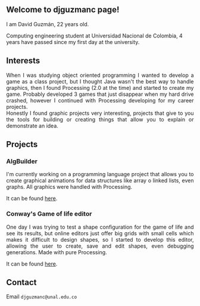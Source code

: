 ## Welcome to djguzmanc page!

I am David Guzmán, 22 years old. 

Computing engineering student at Universidad Nacional de Colombia, 4 years have passed since my first day at the university.

## Interests

<div style="text-align: justify">
When I was studying object oriented programming I wanted to develop a game as a class project, but I thought Java wasn't the best way to handle graphics, then I found Processing (2.0 at the time) and started to create my game. Probably developed 3 games that just disappear when my hard drive crashed, however I continued with Processing developing for my career projects.
</div>

<div style="text-align: justify">
Honestly I found graphic projects very interesting, projects that give to you the tools for building or creating things that allow you to explain or demonstrate an idea.
</div>

## Projects

### AlgBuilder

<div style="text-align: justify">
I'm currently working on a programming language project that allows you to create graphical animations for data structures like array o linked lists, even graphs. All graphics were handled with Processing.
</div>

It can be found [here](https://github.com/djguzmanc/AlgBuilder).

### Conway's Game of life editor

<div style="text-align: justify">
One day I was trying to test a shape configuration for the game of life and see its results, but online editors just offer big grids with small cells which makes it difficult to design shapes, so I started to develop this editor, allowing the user to create, save and edit shapes, even debugging generations. Made with pure Processing.
</div>

It can be found [here](https://github.com/djguzmanc/GameOfLife).

## Contact

Email `djguzmanc@unal.edu.co`

<!---

You can use the [editor on GitHub](https://github.com/djguzmanc/djguzmanc.github.io/edit/master/README.md) to maintain and preview the content for your website in Markdown files.



### Markdown

Markdown is a lightweight and easy-to-use syntax for styling your writing. It includes conventions for

```markdown
Syntax highlighted code block

# Header 1
## Header 2
### Header 3

- Bulleted
- List

1. Numbered
2. List

**Bold** and _Italic_ and `Code` text

[Link](url) and ![Image](src)
```

For more details see [GitHub Flavored Markdown](https://guides.github.com/features/mastering-markdown/).

### Jekyll Themes

Your Pages site will use the layout and styles from the Jekyll theme you have selected in your [repository settings](https://github.com/djguzmanc/djguzmanc.github.io/settings). The name of this theme is saved in the Jekyll `_config.yml` configuration file.

### Support or Contact

Having trouble with Pages? Check out our [documentation](https://help.github.com/categories/github-pages-basics/) or [contact support](https://github.com/contact) and we’ll help you sort it out.

--->
